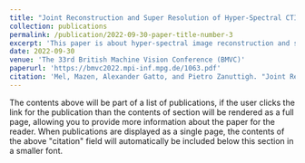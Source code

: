```yaml
---
title: "Joint Reconstruction and Super Resolution of Hyper-Spectral CTIS Images"
collection: publications
permalink: /publication/2022-09-30-paper-title-number-3
excerpt: 'This paper is about hyper-spectral image reconstruction and spatial super-resolution from CTIS measurements.'
date: 2022-09-30
venue: 'The 33rd British Machine Vision Conference (BMVC)'
paperurl: 'https://bmvc2022.mpi-inf.mpg.de/1063.pdf'
citation: 'Mel, Mazen, Alexander Gatto, and Pietro Zanuttigh. "Joint Reconstruction and Super Resolution of Hyper-Spectral CTIS Images." BMVC. 2022.'
---
```


The contents above will be part of a list of publications, if the user clicks the link for the publication than the contents of section will be rendered as a full page, allowing you to provide more information about the paper for the reader. When publications are displayed as a single page, the contents of the above "citation" field will automatically be included below this section in a smaller font.
